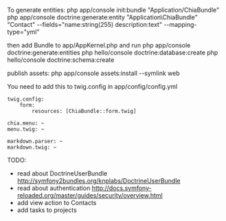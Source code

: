 To generate entities:
php app/console init:bundle "Application/ChiaBundle"
php app/console doctrine:generate:entity "Application\ChiaBundle" "Contact" --fields="name:string(255) description:text" --mapping-type="yml"


then add Bundle to app/AppKernel.php and run
php app/console doctrine:generate:entities
php hello/console doctrine:database:create
php hello/console doctrine:schema:create


publish assets:
php app/console assets:install --symlink web


You need to add this to twig.config in app/config/config.yml

    twig.config:
        form:
            resources: [ChiaBundle::form.twig]

    chia.menu: ~
    menu.twig: ~

    markdown.parser: ~
    markdown.twig: ~

TODO:
- read about DoctrineUserBundle http://symfony2bundles.org/knplabs/DoctrineUserBundle
- read about authentication http://docs.symfony-reloaded.org/master/guides/security/overview.html
- add view action to Contacts
- add tasks to projects
